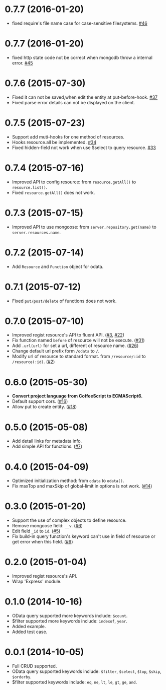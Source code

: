 0.7.7 (2016-01-20)
===================
- fixed require's file name case for case-sensitive filesystems. [#46](https://github.com/TossShinHwa/node-odata/issues/46)

0.7.7 (2016-01-20)
===================
- fixed http state code not be correct when mongodb throw a internal error. [#45](https://github.com/TossShinHwa/node-odata/issues/45)

0.7.6 (2015-07-30)
===================
- Fixed it can not be saved,when edit the entity at put-before-hook. [#37](https://github.com/TossShinHwa/node-odata/issues/37)
- Fixed parse error details can not be displayed on the client.

0.7.5 (2015-07-23)
===================
- Support add muti-hooks for one method of resources.
- Hooks resource.all be implemented. [#34](https://github.com/TossShinHwa/node-odata/issues/34)
- Fixed hidden-field not work when use $select to query resource. [#33](https://github.com/TossShinHwa/node-odata/issues/33)

0.7.4 (2015-07-16)
===================
- Improved API to config resource: from `resource.getAll()` to `resource.list()`.
- Fixed `resource.getAll()` does not work.

0.7.3 (2015-07-15)
===================
- Improved API to use mongoose: from `server.repository.get(name)` to `server.resources.name`.

0.7.2 (2015-07-14)
===================
- Add `Resource` and `Function` object for odata.

0.7.1 (2015-07-12)
===================
- Fixed `put/post/delete` of functions does not work.

0.7.0 (2015-07-10)
===================
- Improved regist resource's API to fluent API. ([#3](https://github.com/TossShinHwa/node-odata/issues/3), [#22](https://github.com/TossShinHwa/node-odata/issues/22))
- Fix function named `before` of resource will not be execute. ([#31](https://github.com/TossShinHwa/node-odata/issues/31))
- Add `.url(url)` for set a url, different of resource name. ([#26](https://github.com/TossShinHwa/node-odata/issues/26))
- Change default url prefix form `/odata` to `/`.
- Modify url of resource to standard format. from `/resource/:id` to `/resource(:id)`. ([#2](https://github.com/TossShinHwa/node-odata/issues/2))

0.6.0 (2015-05-30)
===================
- **Convert project language from CoffeeScript to ECMAScript6.**
- Default support cors. ([#16](https://github.com/TossShinHwa/node-odata/issues/16))
- Allow put to create entity. ([#18](https://github.com/TossShinHwa/node-odata/issues/18))

0.5.0 (2015-05-08)
===================
- Add detail links for metadata info.
- Add simple API for functions. ([#7](https://github.com/TossShinHwa/node-odata/issues/7))

0.4.0 (2015-04-09)
===================
- Optimized initialization method: from `odata` to `odata()`.
- Fix maxTop and maxSkip of global-limit in options is not work. ([#14](https://github.com/TossShinHwa/node-odata/issues/14))

0.3.0 (2015-01-20)
===================
- Support the use of complex objects to define resource.
- Remove mongoose field: `__v`. ([#6](https://github.com/TossShinHwa/node-odata/issues/6))
- Edit field `_id` to `id`. ([#5](https://github.com/TossShinHwa/node-odata/issues/5))
- Fix build-in query function's keyword can't use in field of resource or get error when this field. ([#9](https://github.com/TossShinHwa/node-odata/issues/9))

0.2.0 (2015-01-04)
===================
- Improved regist resource's API.
- Wrap 'Express' module.

0.1.0 (2014-10-16)
===================
- OData query supported more keywords include: `$count`.
- $filter supported more keywords include: `indexof`, `year`.
- Added example.
- Added test case.

0.0.1 (2014-10-05)
===================
- Full CRUD supported.
- OData query supported keywords include: `$filter`, `$select`, `$top`, `$skip`, `$orderby`.
- $filter supported keywords include: `eq`, `ne`, `lt`, `le`, `gt`, `ge`, `and`.
